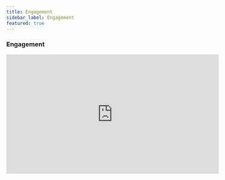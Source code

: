 ```yaml
---
title: Engagement
sidebar_label: Engagement
featured: true
---
```


### Engagement

<iframe width="560" height="315" src="https://www.youtube.com/embed/HWcOSroSusk" title="YouTube video player" frameborder="0" allow="autoplay; clipboard-write; picture-in-picture" allow="fullscreen"></iframe>
